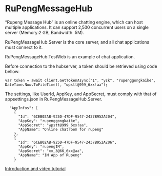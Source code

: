 # RuPengMessageHub
“Rupeng Message Hub” is an online chatting engine, which can host multiple applications. It can support 2,500 concurrent users on a single server (Memory:2 GB, Bandwidth: 5M).

RuPengMessageHub.Server is the core server, and all chat applications must connect to it.

RuPengMessageHub.TestWeb is an example of chat application.

Before connection to the hubserver, a token should be retrieved using code bellow:
```
var token = await client.GetTokenAsync("1", "yzk", "rupenggongkaike", DateTime.Now.ToFileTime(), "wpstt@999_6xx!aa");
```

The settings, like UserId, AppKey, and AppSecret, must comply with that of appsettings.json in RuPengMessageHub.Server.
```
  "AppInfos": [
    {
      "Id": "6CEB02AB-925D-47DF-9547-2437B952A204",
      "AppKey": "rupenggongkaike",
      "AppSecret": "wpstt@999_6xx!aa",
      "AppName": "Online chatroom for rupeng"
    },
    {
      "Id": "6CEB02AB-925D-47DF-9547-2437B952A206",
      "AppKey": "rupengIM",
      "AppSecret": "xx_3@66_6xx@aa",
      "AppName": "IM App of Rupeng"
    }
```

[Introduction and video tutorial](https://www.rupeng.com/Courses/Chapter/938)
